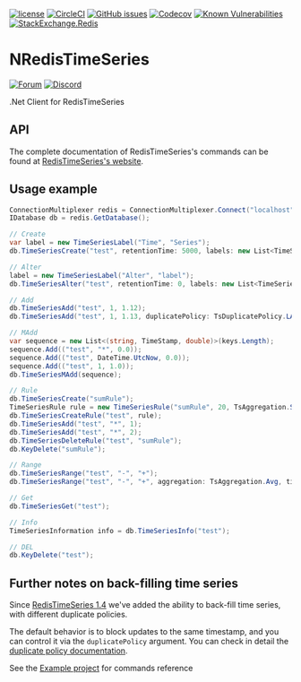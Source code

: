 [![license](https://img.shields.io/github/license/RedisTimeSeries/NRedisTimeSeries.svg)](https://github.com/RedisTimeSeries/NRedisTimeSeries)
[![CircleCI](https://circleci.com/gh/RedisTimeSeries/NRedisTimeSeries/tree/master.svg?style=svg)](https://circleci.com/gh/RedisTimeSeries/NRedisTimeSeries/tree/master)
[![GitHub issues](https://img.shields.io/github/release/RedisTimeSeries/NRedisTimeSeries.svg)](https://github.com/RedisTimeSeries/NRedisTimeSeries/releases/latest)
[![Codecov](https://codecov.io/gh/RedisTimeSeries/NRedisTimeSeries/branch/master/graph/badge.svg)](https://codecov.io/gh/RedisTimeSeries/NRedisTimeSeries)
[![Known Vulnerabilities](https://snyk.io/test/github/RedisTimeSeries/NRedisTimeSeries/badge.svg?targetFile=NRedisTimeSeries/NRedisTimeSeries.csproj)](https://snyk.io/test/github/RedisTimeSeries/NRedisTimeSeries?targetFile=NRedisTimeSeries/NRedisTimeSeries.csproj)
[![StackExchange.Redis](https://img.shields.io/nuget/v/NRedisTimeSeries.svg)](https://www.nuget.org/packages/NRedisTimeSeries/)

# NRedisTimeSeries
[![Forum](https://img.shields.io/badge/Forum-RedisTimeSeries-blue)](https://forum.redislabs.com/c/modules/redistimeseries)
[![Discord](https://img.shields.io/discord/697882427875393627?style=flat-square)](https://discord.gg/KExRgMb)

.Net Client for RedisTimeSeries


## API
The complete documentation of RedisTimeSeries's commands can be found at [RedisTimeSeries's website](http://redistimeseries.io/).

## Usage example

```C#
ConnectionMultiplexer redis = ConnectionMultiplexer.Connect("localhost");
IDatabase db = redis.GetDatabase();

// Create 
var label = new TimeSeriesLabel("Time", "Series");
db.TimeSeriesCreate("test", retentionTime: 5000, labels: new List<TimeSeriesLabel> { label }, duplicatePolicy: TsDuplicatePolicy.MAX);

// Alter
label = new TimeSeriesLabel("Alter", "label");
db.TimeSeriesAlter("test", retentionTime: 0, labels: new List<TimeSeriesLabel> { label });

// Add
db.TimeSeriesAdd("test", 1, 1.12);
db.TimeSeriesAdd("test", 1, 1.13, duplicatePolicy: TsDuplicatePolicy.LAST);

// MAdd
var sequence = new List<(string, TimeStamp, double)>(keys.Length);
sequence.Add(("test", "*", 0.0));
sequence.Add(("test", DateTime.UtcNow, 0.0));
sequence.Add(("test", 1, 1.0));
db.TimeSeriesMAdd(sequence);

// Rule
db.TimeSeriesCreate("sumRule");
TimeSeriesRule rule = new TimeSeriesRule("sumRule", 20, TsAggregation.Sum);
db.TimeSeriesCreateRule("test", rule);
db.TimeSeriesAdd("test", "*", 1);
db.TimeSeriesAdd("test", "*", 2);
db.TimeSeriesDeleteRule("test", "sumRule");
db.KeyDelete("sumRule");

// Range
db.TimeSeriesRange("test", "-", "+");
db.TimeSeriesRange("test", "-", "+", aggregation: TsAggregation.Avg, timeBucket: 10);

// Get
db.TimeSeriesGet("test");

// Info
TimeSeriesInformation info = db.TimeSeriesInfo("test");               

// DEL
db.KeyDelete("test");
```

## Further notes on back-filling time series

Since [RedisTimeSeries 1.4](https://github.com/RedisTimeSeries/RedisTimeSeries/releases/tag/v1.4.5) we've added the ability to back-fill time series, with different duplicate policies. 

The default behavior is to block updates to the same timestamp, and you can control it via the `duplicatePolicy` argument. You can check in detail the [duplicate policy documentation](https://oss.redislabs.com/redistimeseries/configuration/#duplicate_policy).


See the [Example project](NRedisTimeSeries.Example) for commands reference